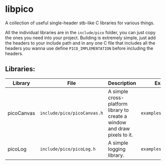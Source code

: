 # libpico
A collection of useful single-header stb-like C libraries for various things.

All the individual libraries are in the `include/pico` folder, you can just copy the ones you need into your project.
Building is extremely simple, just add the headers to your include path and in any one C file that includes all the 
headers you wanna use define `PICO_IMPLEMENTATION` before including the headers.

## Libraries:

| Library | File | Description | Example |
|---------|------|-------------|---------|
| picoCanvas | `include/pico/picoCanvas.h` | A simple cross-platform library to create a window and draw pixels to it. | `examples/picoCanvas` |
| picoLog | `include/pico/picoLog.h` | A simple logging library. | `examples/picoLog` |